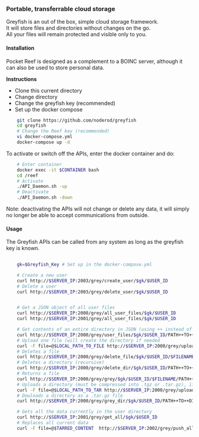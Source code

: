 ### Portable, transferrable cloud storage

Greyfish is an out of the box, simple cloud storage framework.  
It will store files and directories without changes on the go.  
All your files will remain protected and visible only to you. 



#### Installation

Pocket Reef is designed as a complement to a BOINC server, although it can also be used to store personal data.  


**Instructions**  
* Clone this current directory
* Change directory
* Change the greyfish key (recommended)
* Set up the docker compose

```bash
	git clone https://github.com/noderod/greyfish
	cd greyfish
	# Change the Reef key (recommended)
	vi docker-compose.yml
	docker-compose up -d
```

To activate or switch off the APIs, enter the docker container and do:  

```bash
	# Enter container
	docker exec -it $CONTAINER bash
	cd /reef
	# Activate
	./API_Daemon.sh -up
	# Deactivate
	./API_Daemon.sh -down
```

Note: deactivating the APIs will not change or delete any data, it will simply no longer be able to accept communications from outside.


#### Usage 

The Greyfish APIs can be called from any system as long as the greyfish key is known.  


```bash
	
	gk=$Greyfish_Key # Set up in the docker-compose.yml

	# Create a new user
	curl http://$SERVER_IP:2003/grey/create_user/$gk/$USER_ID
	# Delete a user
	curl http://$SERVER_IP:2003/grey/delete_user/$gk/$USER_ID


	# Get a JSON object of all user files
	curl http://$SERVER_IP:2000/grey/all_user_files/$gk/$USER_ID
	curl http://$SERVER_IP:2001/grey/all_user_files/$gk/$USER_ID

	# Get contents of an entire directory in JSON (using ++ instead of / for paths)
	curl http://$SERVER_IP:2000/grey/user_files/$gk/$USER_ID/PATH++TO++DIR
	# Upload one file (will create the directory if needed
	curl -F file=@$LOCAL_PATH_TO_FILE http://$SERVER_IP:2000/grey/upload/$gk/$USER_ID/PATH++TO++DIR
	# Deletes a file
	curl http://$SERVER_IP:2000/grey/delete_file/$gk/$USER_ID/$FILENAME/PATH++TO++DIR
	# Deletes a directory (recursive)
	curl http://$SERVER_IP:2000/grey/delete_dir/$gk/$USER_ID/PATH++TO++DIR
	# Returns a file
	curl http://$SERVER_IP:2000/grey/grey/$gk/$USER_ID/$FILENAME/PATH++TO++DIR
	# Uploads a directory (must be compressed into .tgz or .tar.gz), if it already exists, it substitutes all files inside
	curl -F file=@$LOCAL_PATH_TO_TAR http://$SERVER_IP:2000/grey/upload_dir/$gk/$USER_ID/PATH++TO++DIR
	# Dowloads a directory as a .tar.gz file
	curl http://$SERVER_IP:2000/grey/grey_dir/$gk/$USER_ID/PATH++TO++DIR

	# Gets all the data currently in the user directory
	curl http://$SERVER_IP:2001/grey/get_all/$gk/$USER_ID
	# Replaces all current data
	curl -F file=@$TARRED_CONTENT  http://$SERVER_IP:2002/grey/push_all/$gk/$USER_ID


``` 

